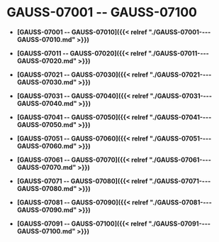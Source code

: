 # GAUSS-07001 -- GAUSS-07100<a name="ZH-CN_TOPIC_0302073210"></a>

-   **[GAUSS-07001 -- GAUSS-07010]({{< relref "./GAUSS-07001----GAUSS-07010.md" >}})**  

-   **[GAUSS-07011 -- GAUSS-07020]({{< relref "./GAUSS-07011----GAUSS-07020.md" >}})**  

-   **[GAUSS-07021 -- GAUSS-07030]({{< relref "./GAUSS-07021----GAUSS-07030.md" >}})**  

-   **[GAUSS-07031 -- GAUSS-07040]({{< relref "./GAUSS-07031----GAUSS-07040.md" >}})**  

-   **[GAUSS-07041 -- GAUSS-07050]({{< relref "./GAUSS-07041----GAUSS-07050.md" >}})**  

-   **[GAUSS-07051 -- GAUSS-07060]({{< relref "./GAUSS-07051----GAUSS-07060.md" >}})**  

-   **[GAUSS-07061 -- GAUSS-07070]({{< relref "./GAUSS-07061----GAUSS-07070.md" >}})**  

-   **[GAUSS-07071 -- GAUSS-07080]({{< relref "./GAUSS-07071----GAUSS-07080.md" >}})**  

-   **[GAUSS-07081 -- GAUSS-07090]({{< relref "./GAUSS-07081----GAUSS-07090.md" >}})**  

-   **[GAUSS-07091 -- GAUSS-07100]({{< relref "./GAUSS-07091----GAUSS-07100.md" >}})**  



